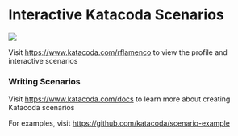 # Interactive Katacoda Scenarios

[![](http://shields.katacoda.com/katacoda/rflamenco/count.svg)](https://www.katacoda.com/rflamenco "Get your profile on Katacoda.com")

Visit https://www.katacoda.com/rflamenco to view the profile and interactive scenarios

### Writing Scenarios
Visit https://www.katacoda.com/docs to learn more about creating Katacoda scenarios

For examples, visit https://github.com/katacoda/scenario-example
